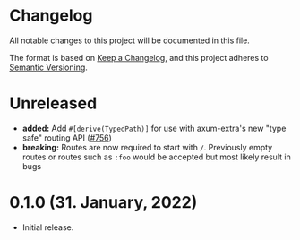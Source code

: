 # Changelog

All notable changes to this project will be documented in this file.

The format is based on [Keep a Changelog](https://keepachangelog.com/en/1.0.0/),
and this project adheres to [Semantic Versioning](https://semver.org/spec/v2.0.0.html).

# Unreleased

- **added:** Add `#[derive(TypedPath)]` for use with axum-extra's new "type safe" routing API ([#756])
- **breaking:** Routes are now required to start with `/`. Previously empty routes or routes such
  as `:foo` would be accepted but most likely result in bugs

# 0.1.0 (31. January, 2022)

- Initial release.

[#756]: https://github.com/tokio-rs/axum/pull/756
